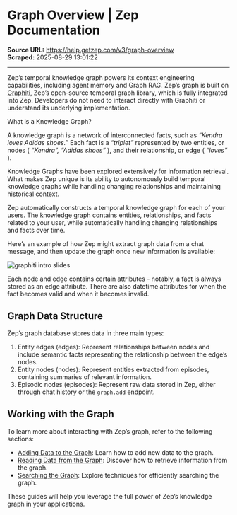 # Graph Overview | Zep Documentation

**Source URL:** https://help.getzep.com/v3/graph-overview  
**Scraped:** 2025-08-29 13:01:22

---

Zep’s temporal knowledge graph powers its context engineering capabilities, including agent memory and Graph RAG. Zep’s graph is built on [Graphiti](/graphiti/graphiti/overview), Zep’s open-source temporal graph library, which is fully integrated into Zep. Developers do not need to interact directly with Graphiti or understand its underlying implementation.

What is a Knowledge Graph?

A knowledge graph is a network of interconnected facts, such as _“Kendra loves Adidas shoes.”_ Each fact is a _“triplet”_ represented by two entities, or nodes ( _“Kendra”, “Adidas shoes”_ ), and their relationship, or edge ( _“loves”_ ).

  

Knowledge Graphs have been explored extensively for information retrieval. What makes Zep unique is its ability to autonomously build temporal knowledge graphs while handling changing relationships and maintaining historical context.

Zep automatically constructs a temporal knowledge graph for each of your users. The knowledge graph contains entities, relationships, and facts related to your user, while automatically handling changing relationships and facts over time.

Here’s an example of how Zep might extract graph data from a chat message, and then update the graph once new information is available:

![graphiti intro slides](https://files.buildwithfern.com/zep.docs.buildwithfern.com/2025-08-28T23:32:12.149Z/images/graphiti-graph-intro.gif)

Each node and edge contains certain attributes - notably, a fact is always stored as an edge attribute. There are also datetime attributes for when the fact becomes valid and when it becomes invalid.

## Graph Data Structure

Zep’s graph database stores data in three main types:

  1. Entity edges (edges): Represent relationships between nodes and include semantic facts representing the relationship between the edge’s nodes.
  2. Entity nodes (nodes): Represent entities extracted from episodes, containing summaries of relevant information.
  3. Episodic nodes (episodes): Represent raw data stored in Zep, either through chat history or the `graph.add` endpoint.

## Working with the Graph

To learn more about interacting with Zep’s graph, refer to the following sections:

  * [Adding Data to the Graph](/v3/adding-data-to-the-graph): Learn how to add new data to the graph.
  * [Reading Data from the Graph](/v3/reading-data-from-the-graph): Discover how to retrieve information from the graph.
  * [Searching the Graph](/v3/searching-the-graph): Explore techniques for efficiently searching the graph.

These guides will help you leverage the full power of Zep’s knowledge graph in your applications.

